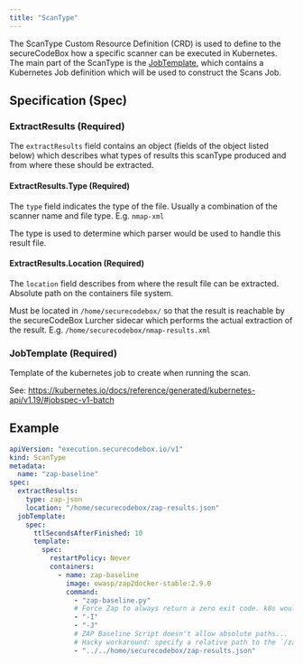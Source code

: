 ```yaml
---
title: "ScanType"
---
```


The ScanType Custom Resource Definition (CRD) is used to define to the secureCodeBox how a specific scanner can be executed in Kubernetes. The main part of the ScanType is the [JobTemplate](#jobtemplate-required), which contains a Kubernetes Job definition which will be used to construct the Scans Job.

## Specification (Spec)

### ExtractResults (Required)

The `extractResults` field contains an object (fields of the object listed below) which describes what types of results this scanType produced and from where these should be extracted.

#### ExtractResults.Type (Required)

The `type` field indicates the type of the file.
Usually a combination of the scanner name and file type. E.g. `nmap-xml`

The type is used to determine which parser would be used to handle this result file.

#### ExtractResults.Location (Required)

The `location` field describes from where the result file can be extracted.
Absolute path on the containers file system.

Must be located in `/home/securecodebox/` so that the result is reachable by the secureCodeBox Lurcher sidecar which performs the actual extraction of the result.
E.g. `/home/securecodebox/nmap-results.xml`

### JobTemplate (Required)

Template of the kubernetes job to create when running the scan.

See: https://kubernetes.io/docs/reference/generated/kubernetes-api/v1.19/#jobspec-v1-batch

## Example

```yaml
apiVersion: "execution.securecodebox.io/v1"
kind: ScanType
metadata:
  name: "zap-baseline"
spec:
  extractResults:
    type: zap-json
    location: "/home/securecodebox/zap-results.json"
  jobTemplate:
    spec:
      ttlSecondsAfterFinished: 10
      template:
        spec:
          restartPolicy: Never
          containers:
            - name: zap-baseline
              image: owasp/zap2docker-stable:2.9.0
              command:
                - "zap-baseline.py"
                # Force Zap to always return a zero exit code. k8s would otherwise try to restart zap.
                - "-I"
                - "-J"
                # ZAP Baseline Script doesn't allow absolute paths...
                # Hacky workaround: specify a relative path to the `/zap/wrk` base dir.
                - "../../home/securecodebox/zap-results.json"
```